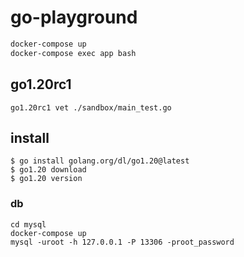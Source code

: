 # go-playground

```sh
docker-compose up
docker-compose exec app bash
```

## go1.20rc1
```shell
go1.20rc1 vet ./sandbox/main_test.go  
```

## install
```shell
$ go install golang.org/dl/go1.20@latest
$ go1.20 download
$ go1.20 version
```

### db
```shell
cd mysql
docker-compose up
mysql -uroot -h 127.0.0.1 -P 13306 -proot_password
```
